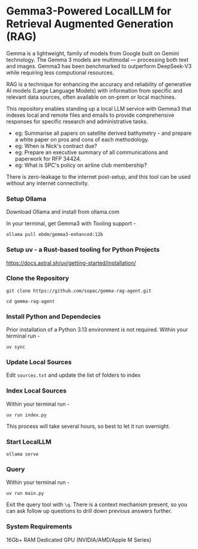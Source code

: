 # Gemma3-Powered LocalLLM for Retrieval Augmented Generation (RAG)

Gemma is a lightweight, family of models from Google built on Gemini technology. The Gemma 3 models are multimodal — processing both text and images. Gemma3 has been benchmarked to outperform DeepSeek-V3 while requiring less computional resources.

RAG is a technique for enhancing the accuracy and reliability of generative AI models (Large Language Models) with information from specific and relevant data sources, often available on on-prem or local machines.

This repository enables standing up a local LLM service with Gemma3 that indexes local and remote files and emails to provide comprehensive responses for specific research and administrative tasks.

- eg: Summarise all papers on satellite derived bathymetry - and prepare a white paper on pros and cons of each methodology.
- eg: When is Nick's contract due?
- eg: Prepare an executive summary of all communications and paperwork for RFP 34424.
- eg: What is SPC's policy on airline club membership?

There is zero-leakage to the internet post-setup, and this tool can be used without any internet connectivity.

### Setup Ollama

Download Ollama and install from ollama.com

In your terminal, get Gemma3 with Tooling support -

`ollama pull ebdm/gemma3-enhanced:12b`

### Setup uv - a Rust-based tooling for Python Projects

https://docs.astral.sh/uv/getting-started/installation/

### Clone the Repository

`git clone https://github.com/sopac/gemma-rag-agent.git`

`cd gemma-rag-agent`

### Install Python and Dependecies

Prior installation of a Python 3.13 environment is not required. Within your terminal run -

`uv sync`

### Update Local Sources

Edit `sources.txt` and update the list of folders to index 

### Index Local Sources

Within your terminal run -

`uv run index.py`

This process will take several hours, so best to let it run overnight.

### Start LocalLLM

`ollama serve`

### Query 
Within your terminal run -

`uv run main.py`

Exit the query tool with `\q`. There is a context mechanism present, so you can ask follow up questions to drill down previous answers further.

### System Requirements

16Gb+ RAM
Dedicated GPU (NVIDIA/AMD/Apple M Series)

